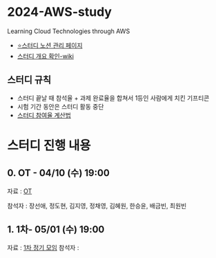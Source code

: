 # 2024-AWS-study
Learning Cloud Technologies through AWS

- [⭐스터디 노션 관리 페이지](https://auspicious-voyage-835.notion.site/2024-AWS-Study-874092e730bc465f8f0ed1160ad5822e?pvs=4)
- [스터디 개요 확인-wiki](https://github.com/seonae-j/2024-AWS-study/wiki/Summary)

## 스터디 규칙
- 스터디 끝날 때 참석율 + 과제 완료율을 합쳐서 1등인 사람에게 치킨 기프티콘
- 시험 기간 동안은 스터디 활동 중단
- [스터디 참여율 계산법](https://auspicious-voyage-835.notion.site/a055ace3e4ac4b049a0447634340c7c4?pvs=4)


# 스터디 진행 내용

## 0. OT - 04/10 (수) 19:00
자료 : [OT](https://auspicious-voyage-835.notion.site/OT-04-10-19-00-e040c4ca11a9474a8fd4c037b6d48ef9?pvs=4)

참석자 : 장선애, 정도현, 김지영, 정채영, 김혜원, 한승윤, 배금빈, 최원빈


## 1. 1차- 05/01 (수) 19:00
자료 : [1차 정기 모임](https://auspicious-voyage-835.notion.site/1-c8de6db5f74b4721bd0f0718e815acf2?pvs=4)
참석자 : 
